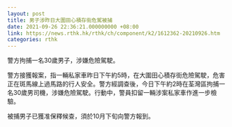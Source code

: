 ```yaml
---
layout: post
title: 男子涉昨日大圍田心積存街危駕被捕
date: 2021-09-26 22:36:21.000000000 +08:00
link: https://news.rthk.hk/rthk/ch/component/k2/1612362-20210926.htm
categories: rthk
---
```


警方拘捕一名30歲男子，涉嫌危險駕駛。

警方接獲報案，指一輛私家車昨日下午約5時，在大圍田心積存街危險駕駛，危害正在斑馬線上過馬路的行人安全。警方經調查後，今日下午約2時在荃灣區拘捕一名30歲男司機，涉嫌危險駕駛。行動中，警員扣留一輛涉案私家車作進一步檢驗。

被捕男子已獲准保釋候查，須於10月下旬向警方報到。
